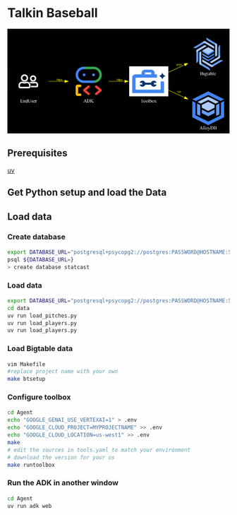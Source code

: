# Talkin Baseball

![map](./docs/diagram.png)

## Prerequisites
[uv](https://docs.astral.sh/uv/getting-started/installation/)


## Get Python setup and load the Data


## Load data

### Create database

```bash
export DATABASE_URL="postgresql+psycopg2://postgres:PASSWORD@HOSTNAME:5432/postgres"
psql ${DATABASE_URL=} 
> create database statcast
```

### Load data

```bash
export DATABASE_URL="postgresql+psycopg2://postgres:PASSWORD@HOSTNAME:5432/statcast"
cd data
uv run load_pitches.py
uv run load_players.py
uv run load_players.py
```

### Load Bigtable data
```bash
vim Makefile
#replace project name with your own
make btsetup

```


### Configure toolbox

```bash
cd Agent
echo "GOOGLE_GENAI_USE_VERTEXAI=1" > .env
echo "GOOGLE_CLOUD_PROJECT=MYPROJECTNAME" >> .env
echo "GOOGLE_CLOUD_LOCATION=us-west1" >> .env
make
# edit the sources in tools.yaml to match your environment
# download the version for your os
make runtoolbox
```

### Run the ADK in another window

```bash
cd Agent
uv run adk web
```
